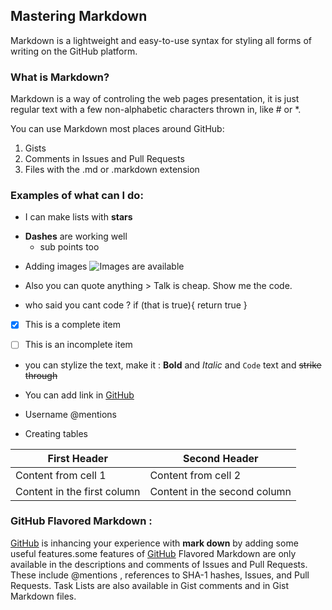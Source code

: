 ## Mastering Markdown

Markdown is a lightweight and easy-to-use syntax for styling all forms of writing on the GitHub platform.

### What is Markdown?

Markdown is a way of controling the web pages presentation, it is just regular text with a few non-alphabetic characters thrown in, like # or *.

You can use Markdown most places around GitHub:
1. Gists
1. Comments in Issues and Pull Requests
1. Files with the .md or .markdown extension

### Examples of what can I do: 

* I can make lists with **stars** 

- **Dashes** are working well 
  - sub points too
  
*  Adding images 
![Images are available](https://i0.wp.com/cleus.co/wp-content/uploads/2019/03/Screenshot-2019-03-14-at-4.23.07-PM.png?resize=939%2C919&ssl=1)
  
* Also you can quote anything > Talk is cheap. Show me the code.

* who said you cant code ? 
if (that is true){
      return true
    }

*  [x] This is a complete item
*  [ ] This is an incomplete item


*  you can stylize the text, make it :
**Bold** and _Italic_ and `Code` text and  ~~strike through~~

*  You can add link in [GitHub](http://github.com) 

*  Username @mentions 

*  Creating tables 

First Header | Second Header
------------ | -------------
Content from cell 1 | Content from cell 2
Content in the first column | Content in the second column


### GitHub Flavored Markdown : 

[GitHub](http://github.com) is inhancing your experience with **mark down** by adding some useful features.some features of [GitHub](http://github.com) Flavored Markdown are only available in the descriptions and comments of Issues and Pull Requests. These include @mentions , references to SHA-1 hashes, Issues, and Pull Requests. Task Lists are also available in Gist comments and in Gist Markdown files.

